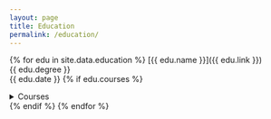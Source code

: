 ```yaml
---
layout: page
title: Education
permalink: /education/
---
```


{% for edu in site.data.education %}
  [{{ edu.name }}]({{ edu.link }})<br>
  {{ edu.degree }}<br>
  {{ edu.date }}
  {% if edu.courses %}
    <details>
      <summary>Courses</summary>
      {% for course in edu.courses %}
      * [CSE {{ course.num }}: {{ course.name }}](https://courses.cs.washington.edu/courses/cse{{ course.num }}/) ([{{ course.term }}](https://courses.cs.washington.edu/courses/cse{{ course.num }}/{{ course.term }}/))
      {% endfor %}
    </details>
  {% endif %}
{% endfor %}
